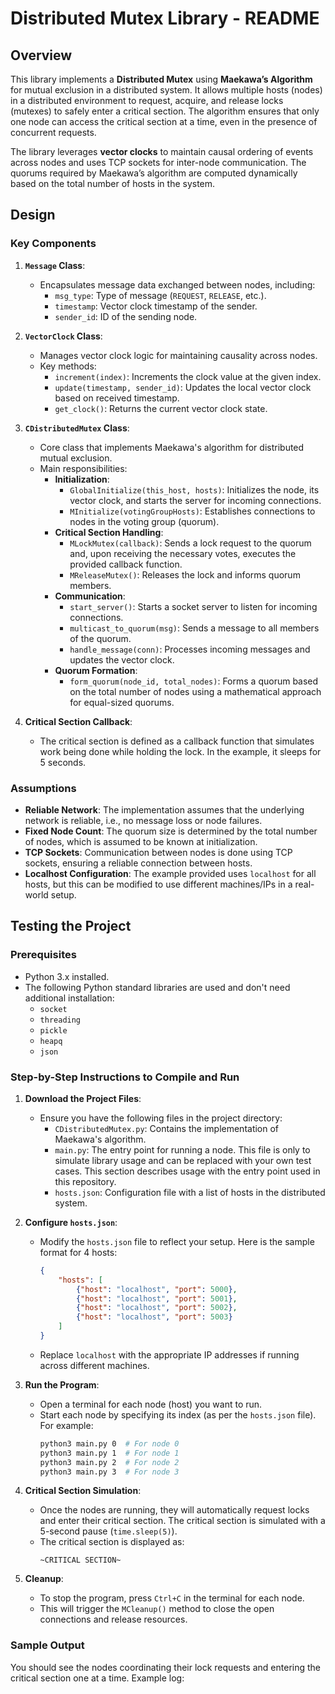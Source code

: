 # Distributed Mutex Library - README

## Overview

This library implements a **Distributed Mutex** using **Maekawa’s Algorithm** for mutual exclusion in a distributed system. It allows multiple hosts (nodes) in a distributed environment to request, acquire, and release locks (mutexes) to safely enter a critical section. The algorithm ensures that only one node can access the critical section at a time, even in the presence of concurrent requests.

The library leverages **vector clocks** to maintain causal ordering of events across nodes and uses TCP sockets for inter-node communication. The quorums required by Maekawa’s algorithm are computed dynamically based on the total number of hosts in the system.

## Design

### Key Components

1. **`Message` Class**:
   - Encapsulates message data exchanged between nodes, including:
     - `msg_type`: Type of message (`REQUEST`, `RELEASE`, etc.).
     - `timestamp`: Vector clock timestamp of the sender.
     - `sender_id`: ID of the sending node.

2. **`VectorClock` Class**:
   - Manages vector clock logic for maintaining causality across nodes.
   - Key methods:
     - `increment(index)`: Increments the clock value at the given index.
     - `update(timestamp, sender_id)`: Updates the local vector clock based on received timestamp.
     - `get_clock()`: Returns the current vector clock state.

3. **`CDistributedMutex` Class**:
   - Core class that implements Maekawa's algorithm for distributed mutual exclusion.
   - Main responsibilities:
     - **Initialization**:
       - `GlobalInitialize(this_host, hosts)`: Initializes the node, its vector clock, and starts the server for incoming connections.
       - `MInitialize(votingGroupHosts)`: Establishes connections to nodes in the voting group (quorum).
     - **Critical Section Handling**:
       - `MLockMutex(callback)`: Sends a lock request to the quorum and, upon receiving the necessary votes, executes the provided callback function.
       - `MReleaseMutex()`: Releases the lock and informs quorum members.
     - **Communication**:
       - `start_server()`: Starts a socket server to listen for incoming connections.
       - `multicast_to_quorum(msg)`: Sends a message to all members of the quorum.
       - `handle_message(conn)`: Processes incoming messages and updates the vector clock.
     - **Quorum Formation**:
       - `form_quorum(node_id, total_nodes)`: Forms a quorum based on the total number of nodes using a mathematical approach for equal-sized quorums.

4. **Critical Section Callback**:
   - The critical section is defined as a callback function that simulates work being done while holding the lock. In the example, it sleeps for 5 seconds.

### Assumptions

- **Reliable Network**: The implementation assumes that the underlying network is reliable, i.e., no message loss or node failures.
- **Fixed Node Count**: The quorum size is determined by the total number of nodes, which is assumed to be known at initialization.
- **TCP Sockets**: Communication between nodes is done using TCP sockets, ensuring a reliable connection between hosts.
- **Localhost Configuration**: The example provided uses `localhost` for all hosts, but this can be modified to use different machines/IPs in a real-world setup.

## Testing the Project

### Prerequisites

- Python 3.x installed.
- The following Python standard libraries are used and don't need additional installation:
  - `socket`
  - `threading`
  - `pickle`
  - `heapq`
  - `json`

### Step-by-Step Instructions to Compile and Run

1. **Download the Project Files**:
   - Ensure you have the following files in the project directory:
     - `CDistributedMutex.py`: Contains the implementation of Maekawa's algorithm.
     - `main.py`: The entry point for running a node. This file is only to simulate library usage and can be replaced with your own test cases. This section describes usage with the entry point used in this repository.
     - `hosts.json`: Configuration file with a list of hosts in the distributed system.

2. **Configure `hosts.json`**:
   - Modify the `hosts.json` file to reflect your setup. Here is the sample format for 4 hosts:
     ```json
     {
         "hosts": [
             {"host": "localhost", "port": 5000},
             {"host": "localhost", "port": 5001},
             {"host": "localhost", "port": 5002},
             {"host": "localhost", "port": 5003}
         ]
     }
     ```
   - Replace `localhost` with the appropriate IP addresses if running across different machines.

3. **Run the Program**:
   - Open a terminal for each node (host) you want to run.
   - Start each node by specifying its index (as per the `hosts.json` file). For example:
     ```bash
     python3 main.py 0  # For node 0
     python3 main.py 1  # For node 1
     python3 main.py 2  # For node 2
     python3 main.py 3  # For node 3
     ```

4. **Critical Section Simulation**:
   - Once the nodes are running, they will automatically request locks and enter their critical section. The critical section is simulated with a 5-second pause (`time.sleep(5)`).
   - The critical section is displayed as:
     ```
     ~CRITICAL SECTION~
     ```

5. **Cleanup**:
   - To stop the program, press `Ctrl+C` in the terminal for each node.
   - This will trigger the `MCleanup()` method to close the open connections and release resources.

### Sample Output

You should see the nodes coordinating their lock requests and entering the critical section one at a time. Example log:
